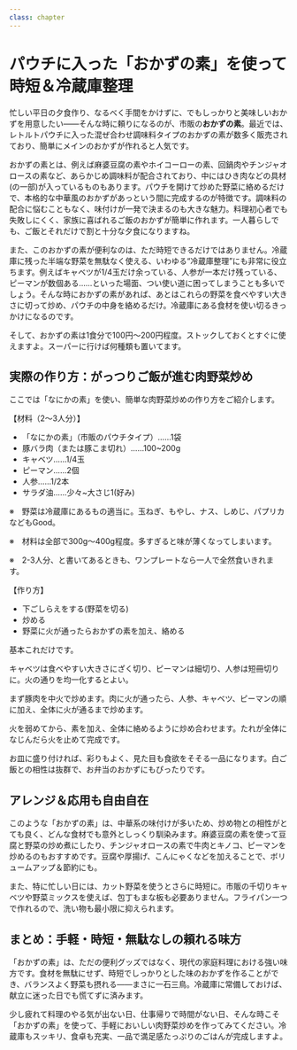 ```yaml
---
class: chapter
---
```



# パウチに入った「おかずの素」を使って時短＆冷蔵庫整理

忙しい平日の夕食作り、なるべく手間をかけずに、でもしっかりと美味しいおかずを用意したい——そんな時に頼りになるのが、市販の**おかずの素**。最近では、レトルトパウチに入った混ぜ合わせ調味料タイプのおかずの素が数多く販売されており、簡単にメインのおかずが作れると人気です。

おかずの素とは、例えば麻婆豆腐の素やホイコーローの素、回鍋肉やチンジャオロースの素など、あらかじめ調味料が配合されており、中にはひき肉などの具材(の一部)が入っているものもあります。パウチを開けて炒めた野菜に絡めるだけで、本格的な中華風のおかずがあっという間に完成するのが特徴です。調味料の配合に悩むこともなく、味付けが一発で決まるのも大きな魅力。料理初心者でも失敗しにくく、家族に喜ばれるご飯のおかずが簡単に作れます。一人暮らしでも、ご飯とそれだけで割と十分な夕食になりますね。

また、このおかずの素が便利なのは、ただ時短できるだけではありません。冷蔵庫に残った半端な野菜を無駄なく使える、いわゆる“冷蔵庫整理”にも非常に役立ちます。例えばキャベツが1/4玉だけ余っている、人参が一本だけ残っている、ピーマンが数個ある……といった場面、つい使い道に困ってしまうことも多いでしょう。そんな時におかずの素があれば、あとはこれらの野菜を食べやすい大きさに切って炒め、パウチの中身を絡めるだけ。冷蔵庫にある食材を使い切るきっかけになるのです。

そして、おかずの素は1食分で100円～200円程度。ストックしておくとすぐに使えますよ。スーパーに行けば何種類も置いてます。

## 実際の作り方：がっつりご飯が進む肉野菜炒め

ここでは「なにかの素」を使い、簡単な肉野菜炒めの作り方をご紹介します。

【材料（2〜3人分）】

* 「なにかの素」（市販のパウチタイプ）……1袋
* 豚バラ肉（または豚こま切れ）……100~200g
* キャベツ……1/4玉
* ピーマン……2個
* 人参……1/2本
* サラダ油……少々~大さじ1(好み)

※　野菜は冷蔵庫にあるもの適当に。玉ねぎ、もやし、ナス、しめじ、パプリカなどもGood。

※　材料は全部で300g～400g程度。多すぎると味が薄くなってしまいます。

※　2-3人分、と書いてあるときも、ワンプレートなら一人で全然食いきれます。

【作り方】

* 下ごしらえをする(野菜を切る)
* 炒める
* 野菜に火が通ったらおかずの素を加え、絡める

基本これだけです。

キャベツは食べやすい大きさにざく切り、ピーマンは細切り、人参は短冊切りに。火の通りを均一化するとよい。

まず豚肉を中火で炒めます。肉に火が通ったら、人参、キャベツ、ピーマンの順に加え、全体に火が通るまで炒めます。

火を弱めてから、素を加え、全体に絡めるように炒め合わせます。たれが全体になじんだら火を止めて完成です。

お皿に盛り付ければ、彩りもよく、見た目も食欲をそそる一品になります。白ご飯との相性は抜群で、お弁当のおかずにもぴったりです。

## アレンジ＆応用も自由自在

このような「おかずの素」は、中華系の味付けが多いため、炒め物との相性がとても良く、どんな食材でも意外としっくり馴染みます。麻婆豆腐の素を使って豆腐と野菜の炒め煮にしたり、チンジャオロースの素で牛肉とキノコ、ピーマンを炒めるのもおすすめです。豆腐や厚揚げ、こんにゃくなどを加えることで、ボリュームアップ＆節約にも。

また、特に忙しい日には、カット野菜を使うとさらに時短に。市販の千切りキャベツや野菜ミックスを使えば、包丁もまな板も必要ありません。フライパン一つで作れるので、洗い物も最小限に抑えられます。

## まとめ：手軽・時短・無駄なしの頼れる味方

「おかずの素」は、ただの便利グッズではなく、現代の家庭料理における強い味方です。食材を無駄にせず、時短でしっかりとした味のおかずを作ることができ、バランスよく野菜も摂れる——まさに一石三鳥。冷蔵庫に常備しておけば、献立に迷った日でも慌てずに済みます。

少し疲れて料理のやる気が出ない日、仕事帰りで時間がない日、そんな時こそ「おかずの素」を使って、手軽においしい肉野菜炒めを作ってみてください。冷蔵庫もスッキリ、食卓も充実、一品で満足感たっぷりのごはんが完成しますよ。